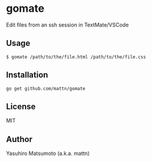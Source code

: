 # gomate

Edit files from an ssh session in TextMate/VSCode

## Usage

```
$ gomate /path/to/the/file.html /path/to/the/file.css
```

## Installation

```
go get github.com/mattn/gomate
```

## License

MIT

## Author

Yasuhiro Matsumoto (a.k.a. mattn)
